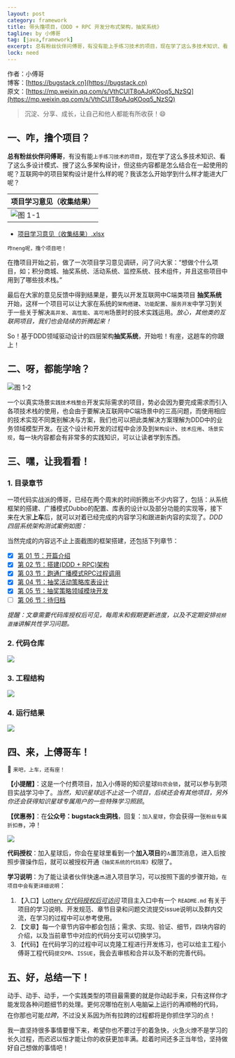 ```yaml
---
layout: post
category: framework
title: 带头撸项目，《DDD + RPC 开发分布式架构，抽奖系统》
tagline: by 小傅哥
tag: [java,framework]
excerpt: 总有粉丝伙伴问傅哥，有没有能上手练习技术的项目，现在学了这么多技术知识、看了这么多设计模式、搜了这么多架构设计，但这些内容都是怎么结合在一起使用的呢？互联网中的项目架构设计是什么样的呢？我该怎么开始学到什么样才能进大厂呢？
lock: need
---
```


作者：小傅哥
<br/>博客：[https://bugstack.cn](https://bugstack.cn)
<br/>原文：[https://mp.weixin.qq.com/s/VthCUlT8oAJqKOoq5_NzSQ](https://mp.weixin.qq.com/s/VthCUlT8oAJqKOoq5_NzSQ)

> 沉淀、分享、成长，让自己和他人都能有所收获！😄

## 一、咋，撸个项目？

**总有粉丝伙伴问傅哥**，有没有能`上手练习技术的项目`，现在学了这么多技术知识、看了这么多设计模式、搜了这么多架构设计，但这些内容都是怎么结合在一起使用的呢？互联网中的项目架构设计是什么样的呢？我该怎么开始学到什么样才能进大厂呢？

|  项目学习意见（收集结果）    |
| ---- |
| ![图 1-1](https://bugstack.cn/assets/images/framework/framework-7-01.png) |

- [项目学习意见（收集结果）.xlsx](https://docs.qq.com/sheet/DT1VKZmpaeEtFYWVB)

`咋neng呢，撸个项目吧！` 

在撸项目开始之前，做了一次项目学习意见调研，问了问大家：“想做个什么项目，如；积分商城、抽奖系统、活动系统、监控系统、技术组件，并且这些项目中用到了哪些技术栈。”

最后在大家的意见反馈中得到结果是，要先以开发互联网中C端类项目 **抽奖系统** 开始，这样一个项目可以让大家在系统的`架构搭建`、`功能配置`、`服务开发`中学习到关于一些关于解决`高并发`、`高性能`、`高可用`场景时的技术实践运用。*放心，其他类的互联网项目，我们也会陆续的折腾起来！*

So！基于DDD领域驱动设计的四层架构**抽奖系统**，开始啦！有座，这趟车的你跟上！

## 二、呀，都能学啥？

![图 1-2](https://bugstack.cn/assets/images/framework/framework-7-02.png)

一个以真实场景`实践技术栈整合`开发实际需求的项目，势必会因为要完成需求而引入各项技术栈的使用，也会由于要解决互联网中C端场景中的三高问题，而使用相应的技术实现不同类别解决与方案，我们也可以把此类解决方案理解为DDD中的业务领域模型开发。在这个设计和开发的过程中会涉及到`架构设计`、`技术应用`、`场景实现`，每一块内容都会有非常多的实践知识，可以让读者学到东西。

## 三、嘿，让我看看！

### 1. 目录章节

一项代码实战派的傅哥，已经在两个周末的时间折腾出不少内容了，包括：从系统框架的搭建、广播模式Dubbo的配置、库表的设计以及部分功能的实现等，接下来在大家**上车**后，就可以对着已经完成的内容学习和跟进新内容的实现了。*DDD四层系统架构测试案例如图：*

当然完成的内容远不止上面截图的框架搭建，还包括下列章节：

- [x] [第 01 节：开篇介绍](#)
- [x] [第 02 节：搭建(DDD + RPC)架构](#)
- [x] [第 03 节：跑通广播模式RPC过程调用](#)
- [x] [第 04 节：抽奖活动策略库表设计](#)
- [x] [第 05 节：抽奖策略领域模块开发](#)
- [ ] [第 06 节：待归档](#)

*提醒：文章需要代码库授权后可见，每周末和假期更新进度，以及不定期安排`视频直播`讲解共性学习问题。*

### 2. 代码仓库

![](https://bugstack.cn/assets/images/framework/framework-7-04.png)

### 3. 工程结构

![](https://bugstack.cn/assets/images/framework/framework-7-03.png)

### 4. 运行结果

![](https://bugstack.cn/assets/images/framework/framework-7-05.png)

## 四、来，上傅哥车！

🚌 `来吧，上车，还有座！`

**【小提醒】**：这是一个付费项目，加入小傅哥的知识星球`码农会锁`，就可以参与到项目实战学习中了。*当然，知识星球远不止这一个项目，后续还会有其他项目，另外你还会获得知识星球专属用户的一些特殊学习照顾*。

**【优惠券】**：在**公众号：bugstack虫洞栈**，回复：`加入星球`，你会获得一张`粉丝专属折扣券`，冲！

![](https://bugstack.cn/assets/images/illustration/zsxq.jpeg)

**代码授权**：加入星球后，你会在星球里看到一个**加入项目**的🔝置顶消息，进入后按照步骤操作后，就可以被授权开通`《抽奖系统的代码库》`权限了。

**学习说明**：为了能让读者伙伴快速🔜进入项目学习，可以按照下面的步骤开始，`在项目中会有更详细说明`：
1. 【入口】[Lottery *仅代码授权后可访问*](https://codechina.csdn.net/KnowledgePlanet/Lottery) 项目主入口中有一个 `README.md` 有关于项目的学习说明、开发规范、章节目录和问题交流提交issue说明以及群内交流，在学习的过程中可以参考使用。
2. 【文章】每一个章节内容中都会包括；需求、实现、验证、细节，四块内容的介绍，以及当前章节中对应的代码分支可以切换学习。
3. 【代码】在代码学习的过程中可以克隆工程进行开发练习，也可以给主工程小傅哥工程代码`提交PR`、`ISSUE`，我会去审核和合并以及不断的完善代码。

## 五、好，总结一下！

动手、动手、动手，一个实践类型的项目最需要的就是你动起手来，只有这样你才能发现各种问题细节的处理。更何况哪怕在别人电脑💻上运行的再顺畅的代码，在你那也可能*拉跨*，不过没关系因为所有拉跨的过程都将是你抓住学习的点！

我一直坚持很多事情要慢下来，希望你也不要过于的着急快，火急火燎不是学习的长久过程，而迟迟以恒才能让你的收获更加丰满。趁着时间还多正当年恰，坚持做好自己想做的事情吧！